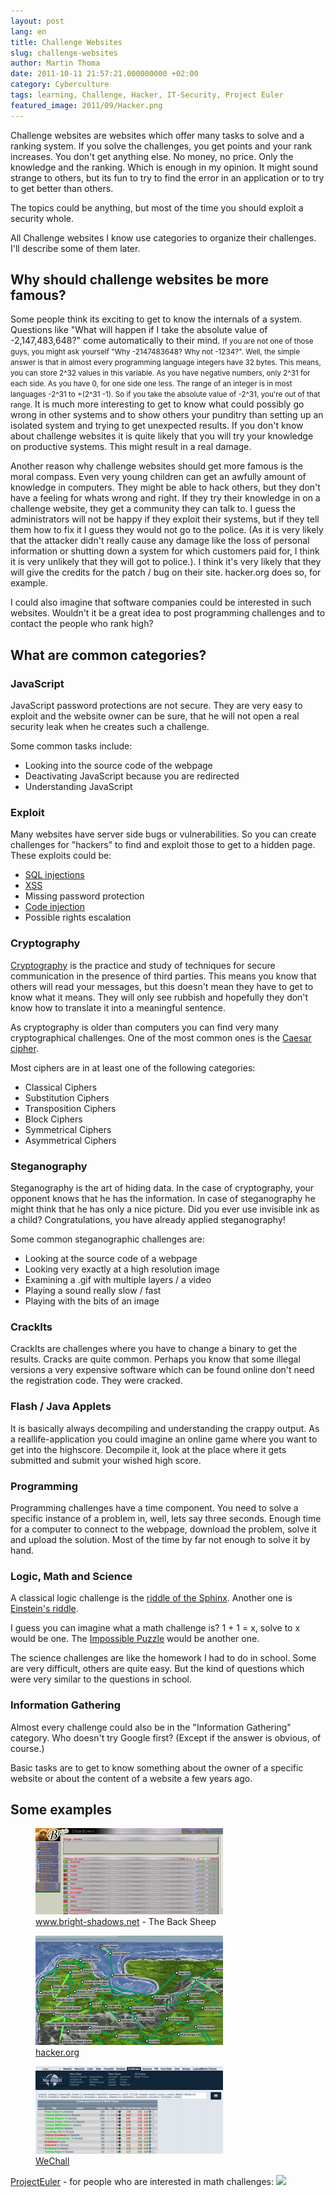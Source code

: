 ```yaml
---
layout: post
lang: en
title: Challenge Websites
slug: challenge-websites
author: Martin Thoma
date: 2011-10-11 21:57:21.000000000 +02:00
category: Cyberculture
tags: learning, Challenge, Hacker, IT-Security, Project Euler
featured_image: 2011/09/Hacker.png
---
```

Challenge websites are websites which offer many tasks to solve and a ranking system. If you solve the challenges, you get points and your rank increases. You don't get anything else. No money, no price. Only the knowledge and the ranking. Which is enough in my opinion. It might sound strange to others, but its fun to try to find the error in an application or to try to get better than others.

The topics could be anything, but most of the time you should exploit a security whole.

All Challenge websites I know use categories to organize their challenges. I'll describe some of them later.
<h2>Why should challenge websites be more famous?</h2>
Some people think its exciting to get to know the internals of a system. Questions like "What will happen if I take the absolute value of -2,147,483,648?" come automatically to their mind.
<small>If you are not one of those guys, you might ask yourself "Why -2147483648? Why not -1234?". Well, the simple answer is that in almost every programming language integers have 32 bytes. This means, you can store 2^32 values in this variable. As you have negative numbers, only 2^31 for each side. As you have 0, for one side one less. The range of an integer is in most languages -2^31 to +(2^31 -1). So if you take the absolute value of -2^31, you're out of that range.</small>
It is much more interesting to get to know what could possibly go wrong in other systems and to show others your punditry than setting up an isolated system and trying to get unexpected results. If you don't know about challenge websites it is quite likely that you will try your knowledge on productive systems. This might result in a real damage.

Another reason why challenge websites should get more famous is the moral compass. Even very young children can get an awfully amount of knowledge in computers. They might be able to hack others, but they don't have a feeling for whats wrong and right. If they try their knowledge in on a challenge website, they get a community they can talk to. I guess the administrators will not be happy if they exploit their systems, but if they tell them how to fix it I guess they would not go to the police. (As it is very likely that the attacker didn't really cause any damage like the loss of personal information or shutting down a system for which customers paid for, I think it is very unlikely that they will got to police.). I think it's very likely that they will give the credits for the patch / bug on their site. hacker.org does so, for example.

I could also imagine that software companies could be interested in such websites. Wouldn't it be a great idea to post programming challenges and to contact the people who rank high?
<h2>What are common categories?</h2>
<h3>JavaScript</h3>
JavaScript password protections are not secure. They are very easy to exploit and the website owner can be sure, that he will not open a real security leak when he creates such a challenge.

Some common tasks include:
<ul>
	<li>Looking into the source code of the webpage</li>
	<li>Deactivating JavaScript because you are redirected</li>
	<li>Understanding JavaScript</li>
</ul>
<h3>Exploit</h3>
Many websites have server side bugs or vulnerabilities. So you can create challenges for "hackers" to find and exploit those to get to a hidden page. These exploits could be:
<ul>
	<li><a title="http://en.wikipedia.org/wiki/SQL_injection" href="http://en.wikipedia.org/wiki/SQL_injection">SQL injections</a></li>
	<li><a title="Cross-site scripting" href="http://en.wikipedia.org/wiki/Cross-site_scripting">XSS</a></li>
	<li>Missing password protection</li>
	<li><a title="Code injection" href="http://en.wikipedia.org/wiki/Code_injection">Code injection</a></li>
	<li>Possible rights escalation</li>
</ul>
<h3>Cryptography</h3>
<a title="http://en.wikipedia.org/wiki/Cryptography" href="http://en.wikipedia.org/wiki/Cryptography">Cryptography</a> is the practice and study of techniques for secure communication in the presence of third parties. This means you know that others will read your messages, but this doesn't mean they have to get to know what it means. They will only see rubbish and hopefully they don't know how to translate it into a meaningful sentence.

As cryptography is older than computers you can find very many cryptographical challenges. One of the most common ones is the <a title="Caesar cipher" href="http://en.wikipedia.org/wiki/Caesar_cipher">Caesar cipher</a>.

Most ciphers are in at least one of the following categories:
<ul>
	<li>Classical Ciphers</li>
	<li>Substitution Ciphers</li>
	<li>Transposition Ciphers</li>
	<li>Block Ciphers</li>
	<li>Symmetrical Ciphers</li>
	<li>Asymmetrical Ciphers</li>
</ul>
<h3>Steganography</h3>
Steganography is the art of hiding data. In the case of cryptography, your opponent knows that he has the information. In case of steganography he might think that he has only a nice picture. Did you ever use invisible ink as a child? Congratulations, you have already applied steganography!

Some common steganographic challenges are:
<ul>
	<li>Looking at the source code of a webpage</li>
	<li>Looking very exactly at a high resolution image</li>
	<li>Examining a .gif with multiple layers / a video</li>
	<li>Playing a sound really slow / fast</li>
	<li>Playing with the bits of an image</li>
</ul>
<h3>CrackIts</h3>
CrackIts are challenges where you have to change a binary to get the results. Cracks are quite common. Perhaps you know that some illegal versions a very expensive software which can be found online don't need the registration code. They were cracked.
<h3>Flash / Java Applets</h3>
It is basically always decompiling and understanding the crappy output.
As a reallife-application you could imagine an online game where you want to get into the highscore. Decompile it, look at the place where it gets submitted and submit your wished high score.
<h3>Programming</h3>
Programming challenges have a time component. You need to solve a specific instance of a problem in, well, lets say three seconds. Enough time for a computer to connect to the webpage, download the problem, solve it and upload the solution. Most of the time by far not enough to solve it by hand.
<h3>Logic, Math and Science</h3>
A classical logic challenge is the <a title="Sphinx riddle" href="http://en.wikipedia.org/wiki/Sphinx%27_riddle#The_Riddle_of_the_Sphinx">riddle of the Sphinx</a>. Another one is <a title="Einstein's Riddle" href="http://en.wikipedia.org/wiki/Zebra_Puzzle">Einstein's riddle</a>.

I guess you can imagine what a math challenge is? 1 + 1 = x, solve to x would be one. The <a title="Impossible Puzzle" href="http://en.wikipedia.org/wiki/Impossible_Puzzle">Impossible Puzzle</a> would be another one.

The science challenges are like the homework I had to do in school. Some are very difficult, others are quite easy. But the kind of questions which were very similar to the questions in school.
<h3>Information Gathering</h3>
Almost every challenge could also be in the "Information Gathering" category. Who doesn't try Google first? (Except if the answer is obvious, of course.)

Basic tasks are to get to know something about the owner of a specific website or about the content of a website a few years ago.
<h2>Some examples</h2>
<figure class="aligncenter">
            <a href="../images/2011/10/bright-shadows-300x138.png"><img src="../images/2011/10/bright-shadows-300x138.png" alt="Bright Shadows - The Back Sheep" style="max-width:300px;max-height:138px" class="size-medium wp-image-5301"/></a>
            <figcaption class="text-center"><a href='http://www.bright-shadows.net/'>www.bright-shadows.net</a> - The Back Sheep</figcaption>
        </figure>

<figure class="aligncenter">
            <a href="../images/2011/10/hacker.org_-300x175.png"><img src="../images/2011/10/hacker.org_-300x175.png" alt="hacker.org" style="max-width:300px;max-height:175px" class="size-medium wp-image-5311"/></a>
            <figcaption class="text-center"><a href='http://www.hacker.org/'>hacker.org</a></figcaption>
        </figure>

<figure class="aligncenter">
            <a href="../images/2011/10/wechall-300x140.png"><img src="../images/2011/10/wechall-300x140.png" alt="WeChall" style="max-width:300px;max-height:140px" class="size-medium wp-image-5321"/></a>
            <figcaption class="text-center"><a href='http://www.wechall.net/'>WeChall</a></figcaption>
        </figure>


<a href="http://projecteuler.net/">ProjectEuler</a> - for people who are interested in math challenges:
<img src="http://projecteuler.net/profile/moose.png">
